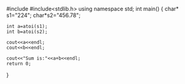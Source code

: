 #include<iostream>
#include<stdlib.h>
using namespace std;
int main()
{
	char* s1="224";
	char*s2="456.78";
	
	int a=atoi(s1);
	int b=atoi(s2);
	
	cout<<a<<endl;
	cout<<b<<endl;
	
	cout<<"Sum is:"<<a+b<<endl;
	return 0;
}
